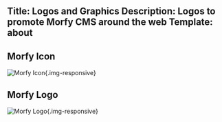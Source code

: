 Title: Logos and Graphics
Description: Logos to promote Morfy CMS around the web
Template: about
----

## Morfy Icon
![Morfy Icon]({site_url}/public/assets/img/morfy-icon.png){.img-responsive}

## Morfy Logo
![Morfy Logo]({site_url}/public/assets/img/morfy-logo.png){.img-responsive}
